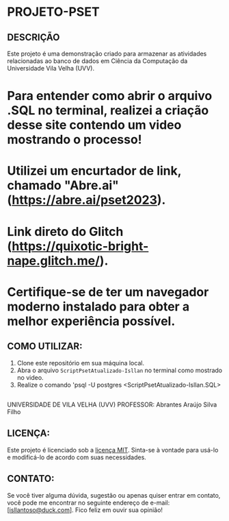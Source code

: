# PROJETO-PSET

## DESCRIÇÃO
Este projeto é uma demonstração criado para armazenar as atividades relacionadas ao banco de dados em Ciência da Computação da Universidade Vila Velha (UVV).

## 

# Para entender como abrir o arquivo .SQL no terminal, realizei a criação desse site contendo um video mostrando o processo!
# Utilizei um encurtador de link, chamado "Abre.ai" (https://abre.ai/pset2023).
# Link direto do Glitch (https://quixotic-bright-nape.glitch.me/).
# Certifique-se de ter um navegador moderno instalado para obter a melhor experiência possível.

## COMO UTILIZAR:

1. Clone este repositório em sua máquina local.
2. Abra o arquivo `ScriptPsetAtualizado-Isllan` no terminal como mostrado no video.
3. Realize o comando 'psql -U postgres <ScriptPsetAtualizado-Isllan.SQL>

## 

UNIVERSIDADE DE VILA VELHA (UVV)
PROFESSOR: Abrantes Araújo Silva Filho

## LICENÇA:

Este projeto é licenciado sob a [licença MIT](https://opensource.org/licenses/MIT). Sinta-se à vontade para usá-lo e modificá-lo de acordo com suas necessidades.

## CONTATO:

Se você tiver alguma dúvida, sugestão ou apenas quiser entrar em contato, você pode me encontrar no seguinte endereço de e-mail: [isllantoso@duck.com]. Fico feliz em ouvir sua opinião!
